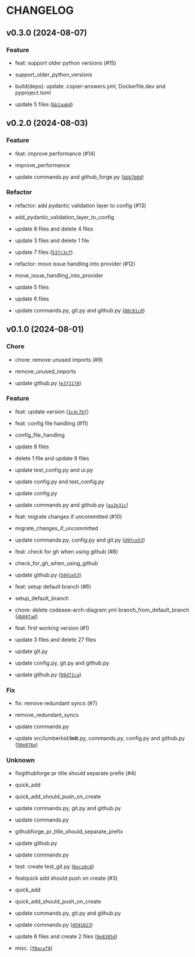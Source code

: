# CHANGELOG



## v0.3.0 (2024-08-07)

### Feature

* feat: support older python versions (#15)

* support_older_python_versions

* build(deps): update .copier-answers.yml, Dockerfile.dev and pyproject.toml

* update 5 files ([`bb1aa64`](https://github.com/MartinBernstorff/lumberkid/commit/bb1aa647ea21564045847aa2917aa85bdec0993c))


## v0.2.0 (2024-08-03)

### Feature

* feat: improve performance (#14)

* improve_performance

* update commands.py and github_forge.py ([`bbb7b0d`](https://github.com/MartinBernstorff/lumberkid/commit/bbb7b0d8c143472199a6a011c1593f0e0b70e8fc))

### Refactor

* refactor: add pydantic validation layer to config (#13)

* add_pydantic_validation_layer_to_config

* update 8 files and delete 4 files

* update 3 files and delete 1 file

* update 7 files ([`537c3cf`](https://github.com/MartinBernstorff/lumberkid/commit/537c3cfd7735f56f5e930f2eead807e8ab838d10))

* refactor: move issue handling into provider (#12)

* move_issue_handling_into_provider

* update 5 files

* update 6 files

* update commands.py, git.py and github.py ([`88c81c0`](https://github.com/MartinBernstorff/lumberkid/commit/88c81c0a7da0c69251826f14b661a5e1dd1ccc61))


## v0.1.0 (2024-08-01)

### Chore

* chore: remove unused imports (#9)

* remove_unused_imports

* update github.py ([`e373178`](https://github.com/MartinBernstorff/lumberkid/commit/e3731782ac2272f0dbea090678e1c63274ecf685))

### Feature

* feat: update version ([`1c4c7bf`](https://github.com/MartinBernstorff/lumberkid/commit/1c4c7bf16c076cd659a04ab147ebf979e631f0da))

* feat: config file handling (#11)

* config_file_handling

* update 8 files

* delete 1 file and update 9 files

* update test_config.py and ui.py

* update config.py and test_config.py

* update config.py

* update commands.py and github.py ([`aa3e31c`](https://github.com/MartinBernstorff/lumberkid/commit/aa3e31cf7190166a2c84164f74b8afd50db6f9cd))

* feat: migrate changes if uncommitted (#10)

* migrate_changes_if_uncommitted

* update commands.py, config.py and git.py ([`d9fce53`](https://github.com/MartinBernstorff/lumberkid/commit/d9fce5311b15caae654f29aa04cf63023b977818))

* feat: check for gh when using github (#8)

* check_for_gh_when_using_github

* update github.py ([`5891e53`](https://github.com/MartinBernstorff/lumberkid/commit/5891e53feb38fcea08e1c3b6328ad4645c28f52c))

* feat: setup default branch (#6)

* setup_default_branch

* chore: delete codesee-arch-diagram.yml branch_from_default_branch ([`4b84fad`](https://github.com/MartinBernstorff/lumberkid/commit/4b84fadb424e541ada7bdba820fc80d88db989ad))

* feat: first working version (#1)

* update 3 files and delete 27 files

* update git.py

* update config.py, git.py and github.py

* update github.py ([`99d71ca`](https://github.com/MartinBernstorff/lumberkid/commit/99d71ca9276529d2e1450f65d18b43ec6c7cfdc1))

### Fix

* fix: remove redundant syncs (#7)

* remove_redundant_syncs

* update commands.py

* update src/lumberkid/__init__.py, commands.py, config.py and github.py ([`50e876e`](https://github.com/MartinBernstorff/lumberkid/commit/50e876e6b2d7746a9f968fa1061078cc973d672e))

### Unknown

* fixgithubforge pr title should separate prefix (#4)

* quick_add

* quick_add_should_push_on_create

* update commands.py, git.py and github.py

* update commands.py

* githubforge_pr_title_should_separate_prefix

* update github.py

* update commands.py

* test: create test_git.py ([`6eca9c8`](https://github.com/MartinBernstorff/lumberkid/commit/6eca9c82a6ee201c3ca957b12eab4c89a1a321a5))

* featquick add should push on create (#3)

* quick_add

* quick_add_should_push_on_create

* update commands.py, git.py and github.py

* update commands.py ([`d591623`](https://github.com/MartinBernstorff/lumberkid/commit/d591623cf8d7b6676577ec0bce6cb034d834ebb5))

* update 6 files and create 2 files ([`0e8385d`](https://github.com/MartinBernstorff/lumberkid/commit/0e8385dc68fef2f8cb6cc170c00241d895dea834))

* misc. ([`f0acaf8`](https://github.com/MartinBernstorff/lumberkid/commit/f0acaf8eb3e2d37dccce781d276565b7bf83d219))
